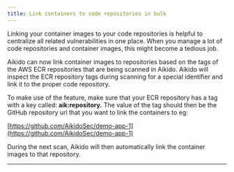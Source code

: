 ```yaml
---
title: Link containers to code repositories in bulk
---
```



Linking your container images to your code repositories is helpful to centralize all related vulnerabilities in one place. When you manage a lot of code repositories and container images, this might become a tedious job.

Aikido can now link container images to repositories based on the tags of the AWS ECR repositories that are being scanned in Aikido. Aikido will inspect the ECR repository tags during scanning for a special identifier and link it to the proper code repository.

To make use of the feature, make sure that your ECR repository has a tag with a key called: **aik:repository.** The value of the tag should then be the GitHub repository url that you want to link the containers to eg: 

[https://github.com/AikidoSec/demo-app-1](https://github.com/AikidoSec/demo-app-1)

During the next scan, Aikido will then automatically link the container images to that repository.

---